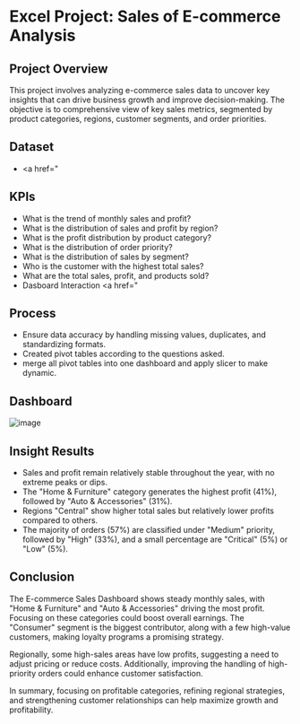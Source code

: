 # Excel Project: Sales of E-commerce Analysis

## Project Overview
This project involves analyzing e-commerce sales data to uncover key insights that can drive business growth and improve decision-making. The objective is to comprehensive view of key sales metrics, segmented by product categories, regions, customer segments, and order priorities.

## Dataset
- <a href="

## KPIs
- What is the trend of monthly sales and profit?
- What is the distribution of sales and profit by region?
- What is the profit distribution by product category?
- What is the distribution of order priority?
- What is the distribution of sales by segment?
- Who is the customer with the highest total sales?
- What are the total sales, profit, and products sold?
- Dasboard Interaction <a href="

## Process
- Ensure data accuracy by handling missing values, duplicates, and standardizing formats.
- Created pivot tables according to the questions asked.
- merge all pivot tables into one dashboard and apply slicer to make dynamic.

## Dashboard
![image](https://github.com/user-attachments/assets/7a8c2181-4046-40a8-9694-71ad770457a8)

## Insight Results
- Sales and profit remain relatively stable throughout the year, with no extreme peaks or dips.
- The "Home & Furniture" category generates the highest profit (41%), followed by "Auto & Accessories" (31%). 
- Regions "Central" show higher total sales but relatively lower profits compared to others.
- The majority of orders (57%) are classified under "Medium" priority, followed by "High" (33%), and a small percentage are "Critical" (5%) or "Low" (5%).

## Conclusion
The E-commerce Sales Dashboard shows steady monthly sales, with "Home & Furniture" and "Auto & Accessories" driving the most profit. Focusing on these categories could boost overall earnings. The "Consumer" segment is the biggest contributor, along with a few high-value customers, making loyalty programs a promising strategy.

Regionally, some high-sales areas have low profits, suggesting a need to adjust pricing or reduce costs. Additionally, improving the handling of high-priority orders could enhance customer satisfaction.

In summary, focusing on profitable categories, refining regional strategies, and strengthening customer relationships can help maximize growth and profitability.
